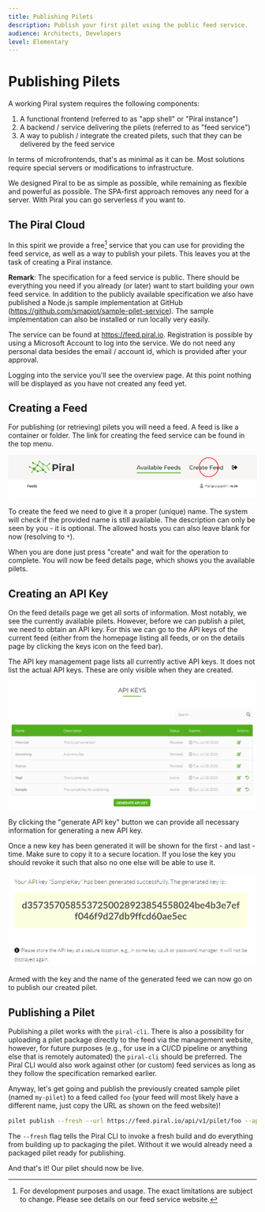 ```yaml
---
title: Publishing Pilets
description: Publish your first pilet using the public feed service.
audience: Architects, Developers
level: Elementary
---
```


# Publishing Pilets

A working Piral system requires the following components:

1. A functional frontend (referred to as "app shell" or "Piral instance")
2. A backend / service delivering the pilets (referred to as "feed service")
3. A way to publish / integrate the created pilets, such that they can be delivered by the feed service

In terms of microfrontends, that's as minimal as it can be. Most solutions require special servers or modifications to infrastructure.

We designed Piral to be as simple as possible, while remaining as flexible and powerful as possible. The SPA-first approach removes any need for a server. With Piral you can go serverless if you want to.

## The Piral Cloud

In this spirit we provide a free[^1] service that you can use for providing the feed service, as well as a way to publish your pilets. This leaves you at the task of creating a Piral instance.

**Remark**: The specification for a feed service is public. There should be everything you need if you already (or later) want to start building your own feed service. In addition to the publicly available specification we also have published a Node.js sample implementation at GitHub (https://github.com/smapiot/sample-pilet-service). The sample implementation can also be installed or run locally very easily.

The service can be found at https://feed.piral.io. Registration is possible by using a Microsoft Account to log into the service. We do not need any personal data besides the email / account id, which is provided after your approval.

Logging into the service you'll see the overview page. At this point nothing will be displayed as you have not created any feed yet.

[^1]: For development purposes and usage. The exact limitations are subject to change. Please see details on our feed service website.

## Creating a Feed

For publishing (or retrieving) pilets you will need a feed. A feed is like a container or folder. The link for creating the feed service can be found in the top menu.

![Feed Service Header](../diagrams/feed-service.png)

To create the feed we need to give it a proper (unique) name. The system will check if the provided name is still available. The description can only be seen by you - it is optional. The allowed hosts you can also leave blank for now (resolving to `*`).

When you are done just press "create" and wait for the operation to complete. You will now be feed details page, which shows you the available pilets.

## Creating an API Key

On the feed details page we get all sorts of information. Most notably, we see the currently available pilets. However, before we can publish a pilet, we need to obtain an API key. For this we can go to the API keys of the current feed (either from the homepage listing all feeds, or on the details page by clicking the keys icon on the feed bar).

The API key management page lists all currently active API keys. It does not list the actual API keys. These are only visible when they are created.

![Available API Keys](../diagrams/api-keys.png)

By clicking the "generate API key" button we can provide all necessary information for generating a new API key.

Once a new key has been generated it will be shown for the first - and last - time. Make sure to copy it to a secure location. If you lose the key you should revoke it such that also no one else will be able to use it.

![The Generated API Key](../diagrams/generated-key.png)

Armed with the key and the name of the generated feed we can now go on to publish our created pilet.

## Publishing a Pilet

Publishing a pilet works with the `piral-cli`. There is also a possibility for uploading a pilet package directly to the feed via the management website, however, for future purposes (e.g., for use in a CI/CD pipeline or anything else that is remotely automated) the `piral-cli` should be preferred. The Piral CLI would also work against other (or custom) feed services as long as they follow the specification remarked earlier.

Anyway, let's get going and publish the previously created sample pilet (named `my-pilet`) to a feed called `foo` (your feed will most likely have a different name, just copy the URL as shown on the feed website)!

```sh
pilet publish --fresh --url https://feed.piral.io/api/v1/pilet/foo --api-key d3573570585537250028923854558024be4b3e7eff046f9d27db9ffcd60ae5ec
```

The `--fresh` flag tells the Piral CLI to invoke a fresh build and do everything from building up to packaging the pilet. Without it we would already need a packaged pilet ready for publishing.

And that's it! Our pilet should now be live.
